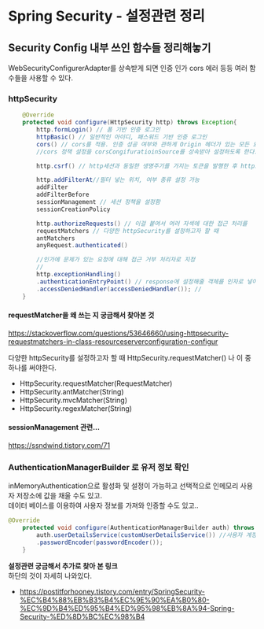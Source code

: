 # Spring Security - 설정관련 정리

## Security Config 내부 쓰인 함수들 정리해놓기
WebSecurityConfigurerAdapter를 상속받게 되면 인증 인가 cors 에러 등등 여러 함수들을 사용할 수 있다. 

### httpSecurity

```java
    @Override
    protected void configure(HttpSecurity http) throws Exception{
        http.formLogin() // 폼 기반 인증 로그인
        httpBasic() // 일반적인 아이디, 패스워드 기반 인증 로그인
        cors() // cors를 적용. 인증 성공 여부와 관하게 Origin 헤더가 있는 모든 요청에 대해 CORS헤를 포함한 응답을 해준다. 
        //cors 정책 설정을 corsCongifuratioinSource를 상속받아 설정하도록 한다. 

        http.csrf() // http세션과 동일한 생명주기를 가지는 토큰을 발행한 후 http요청마다 발행된 토큰이 요청에 포함되어 있는지 검사하는 가장 일반적으로 알려진 방식의 구현이 설정되어있는데 이것을 쓸 것인지 안 쓸 것인지 

        http.addFilterAt//필터 넣는 위치, 여부 종류 설정 가능 
        addFilter
        addFilterBefore
        sessionManagement // 세션 정책을 설정함
        sessionCreationPolicy

        http.authorizeRequests() // 이걸 붙여서 여러 자섹에 대한 접근 처리를 
        requestMatchers // 다양한 httpSecurity를 설정하고자 할 때 
        antMatchers
        anyRequest.authenticated()

        //인가에 문제가 있는 요청에 대해 접근 거부 처리자로 지정
        // 
        http.exceptionHandling()
        .authenticationEntryPoint() // response에 설정해줄 객체를 인자로 넣어주어야 한다. 
        .accessDeniedHandler(accessDeniedHandler()); // 
    }
```

#### requestMatcher을 왜 쓰는 지 궁금해서 찾아본 것   

https://stackoverflow.com/questions/53646660/using-httpsecurity-requestmatchers-in-class-resourceserverconfiguration-configur

다양한 httpSecurity를 설정하고자 할 때 HttpSecurity.requestMatcher() 나 이 중 하나를 써야한다.   
- HttpSecurity.requestMatcher(RequestMatcher)   
- HttpSecurity.antMatcher(String)    
- HttpSecurity.mvcMatcher(String)    
- HttpSecurity.regexMatcher(String)    

#### sessionManagement 관련... 
https://ssndwind.tistory.com/71    

### AuthenticationManagerBuilder 로 유저 정보 확인
inMemoryAuthentication으로 활성화 및 설정이 가능하고 선택적으로 인메모리 사용자 저장소에 값을 채울 수도 있고.   
데이터 베이스를 이용하여 사용자 정보를 가져와 인증할 수도 있고..   

```java
@Override
	protected void configure(AuthenticationManagerBuilder auth) throws Exception {
		auth.userDetailsService(customUserDetailsService()) //사용자 계정에 데이터를 로딩시켜주기 위해 사용한다. 
		.passwordEncoder(passwordEncoder());
	}
```

**설정관련 궁금해서 추가로 찾아 본 링크**    
하단의 것이 자세히 나와있다.     
- https://postitforhooney.tistory.com/entry/SpringSecurity-%EC%B4%88%EB%B3%B4%EC%9E%90%EA%B0%80-%EC%9D%B4%ED%95%B4%ED%95%98%EB%8A%94-Spring-Security-%ED%8D%BC%EC%98%B4